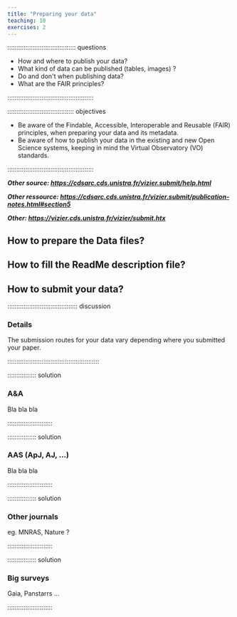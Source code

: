 ```yaml
---
title: "Preparing your data"
teaching: 10
exercises: 2
---
```


:::::::::::::::::::::::::::::::::::::: questions 

- How and where to publish your data?
- What kind of data can be published (tables, images) ?
- Do and don't when publishing data?
- What are the FAIR principles?

::::::::::::::::::::::::::::::::::::::::::::::::

::::::::::::::::::::::::::::::::::::: objectives

- Be aware of the Findable, Accessible, Interoperable and Reusable (FAIR) principles, when preparing your data and its metadata.
- Be aware of how to publish your data in the existing and new Open Science systems,  keeping in mind the Virtual Observatory (VO) standards.

::::::::::::::::::::::::::::::::::::::::::::::::


***Other source: https://cdsarc.cds.unistra.fr/vizier.submit/help.html***

***Other ressource: https://cdsarc.cds.unistra.fr/vizier.submit/publication-notes.html#section5***

***Other: https://vizier.cds.unistra.fr/vizier/submit.htx***


<!--  ----------------------------------------- -->
<!-- 		Preparing Data Files		-->
<!--  ----------------------------------------- -->
<!-- Source: https://vizier.cds.unistra.fr/vizier/submit.htx  // Section 2 -->
## How to prepare the Data files?


<!--  ----------------------------------------- -->
<!-- 	Fill the Readme description file 	-->
<!--  ----------------------------------------- -->
<!-- Source: https://vizier.cds.unistra.fr/vizier/submit.htx  // Section 3 -->
## How to fill the ReadMe description file?



<!--  ----------------------------------------- -->
<!-- 		Submission routes and journals	-->
<!--  ----------------------------------------- -->
## How to submit your data?


::::::::::::::::::::::::::::::::::::::: discussion

### Details

The submission routes for your data vary depending where you submitted your paper.

 

:::::::::::::::::::::::::::::::::::::::::::::::::::

:::::::::::::::: solution

### A&A

Bla bla bla

:::::::::::::::::::::::::

:::::::::::::::: solution

### AAS (ApJ, AJ, ...)

Bla bla bla

:::::::::::::::::::::::::


:::::::::::::::: solution

### Other journals

eg. MNRAS, Nature ?


:::::::::::::::::::::::::


:::::::::::::::: solution

### Big surveys 

Gaia, Panstarrs ...

:::::::::::::::::::::::::


<!--  ----------------------------------------- -->
<!-- 		Link references			-->
<!--  ----------------------------------------- -->
[vizier-publi-data-home]: https://vizier.cds.unistra.fr/vizier/submit.htx
[vizier-publi-notes-help]: https://cdsarc.cds.unistra.fr/vizier.submit/publication-notes.html
[vizier-submit-login]: https://cdsarc.cds.unistra.fr/vizier.submit/index.html
[vizier-submit-data-help]: https://cdsarc.cds.unistra.fr/vizier.submit/help.html
[vizier-submit-old]: http://cdsarc.u-strasbg.fr/viz-bin/Submit
